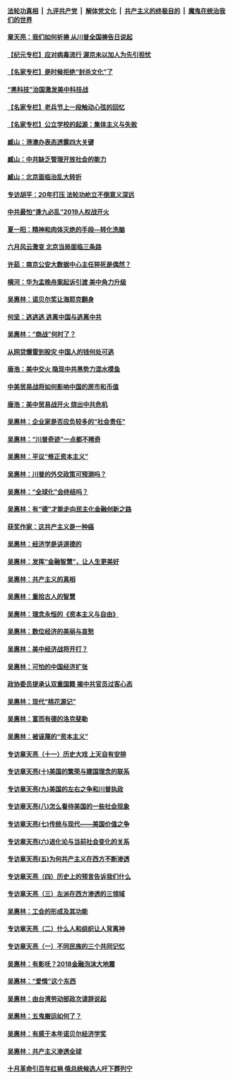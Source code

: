 

####  [法轮功真相](../../../../basic/blob/master/README.md?t=06300302) &nbsp;|&nbsp; [九评共产党](../../../../9ping.md/blob/master/README.md?t=06300302) &nbsp;|&nbsp; [解体党文化](../../../../jtdwh.md/blob/master/README.md?t=06300302)  &nbsp;|&nbsp; [共产主义的终极目的](../../../../gczydzjmd.md/blob/master/README.md?t=06300302) &nbsp;|&nbsp; [魔鬼在统治我们的世界](../../../../mgztzwmdsj.md/blob/master/README.md?t=06300302) 

#### [章天亮：我们如何祈祷 从川普全国祷告日说起](../pages/nsc423/n11944627.md?t=06300302) 

#### [【纪元专栏】应对病毒流行 渥京未以加人为先引担忧](../pages/nsc423/n11875714.md?t=06300302) 

#### [【名家专栏】是时候拒绝“封杀文化”了](../pages/nsc423/n11814093.md?t=06300302) 

#### [“黑科技”治国激发美中科技战](../pages/nsc423/n11638056.md?t=06300302) 

#### [【名家专栏】老兵节上一段触动心弦的回忆](../pages/nsc423/n11646016.md?t=06300302) 

#### [【名家专栏】公立学校的起源：集体主义与失败](../pages/nsc423/n11601833.md?t=06300302) 

#### [臧山：港澳办表态透露四大关键](../pages/nsc423/n11421628.md?t=06300302) 

#### [臧山：中共缺乏管理开放社会的能力](../pages/nsc423/n11407457.md?t=06300302) 

#### [臧山：北京面临治乱大转折](../pages/nsc423/n11406895.md?t=06300302) 

#### [专访胡平：20年打压 法轮功屹立不倒意义深远](../pages/nsc423/n11398800.md?t=06300302) 

#### [中共最怕“逢九必乱”2019人权战开火](../pages/nsc423/n11385248.md?t=06300302) 

#### [夏一阳：精神和肉体灭绝的手段—转化洗脑](../pages/nsc423/n11368250.md?t=06300302) 

#### [六月风云激变 北京当局面临三条路](../pages/nsc423/n11313668.md?t=06300302) 

#### [许茹：南京公安大数据中心主任猝死是偶然？](../pages/nsc423/n11064744.md?t=06300302) 

#### [横河：华为孟晚舟案起诉引渡 美中角力升级](../pages/nsc423/n11027230.md?t=06300302) 

#### [吴惠林：诺贝尔奖让海耶克翻身](../pages/nsc423/n10890049.md?t=06300302) 

#### [何坚：逃逃逃 逃离中国与逃离中共](../pages/nsc423/n10592891.md?t=06300302) 

#### [吴惠林：“商战”何时了？](../pages/nsc423/n10573558.md?t=06300302) 

#### [从网贷爆雷到股灾 中国人的钱何处可逃](../pages/nsc423/n10572800.md?t=06300302) 

#### [唐浩：美中交火 隐现中共黑势力混水摸鱼](../pages/nsc423/n10544040.md?t=06300302) 

#### [中美贸易战将如何影响中国的房市和币值](../pages/nsc423/n10543697.md?t=06300302) 

#### [唐浩：美中贸易战开火 烧出中共危机](../pages/nsc423/n10540126.md?t=06300302) 

#### [吴惠林：企业家是否应负较多的“社会责任”](../pages/nsc423/n10535022.md?t=06300302) 

#### [吴惠林：“川普奇迹”一点都不稀奇](../pages/nsc423/n10512808.md?t=06300302) 

#### [吴惠林：平议“修正资本主义”](../pages/nsc423/n10495724.md?t=06300302) 

#### [吴惠林：川普的外交政策可预测吗？](../pages/nsc423/n10462387.md?t=06300302) 

#### [吴惠林：“全球化”会终结吗？](../pages/nsc423/n10452838.md?t=06300302) 

#### [吴惠林：有“德”才能走向民主化金融创新之路](../pages/nsc423/n10432292.md?t=06300302) 

#### [获奖作家：这共产主义是一种癌](../pages/nsc423/n10431541.md?t=06300302) 

#### [吴惠林：经济学是讲道德的](../pages/nsc423/n10398014.md?t=06300302) 

#### [吴惠林：发挥“金融智慧”，让人生更美好](../pages/nsc423/n10375019.md?t=06300302) 

#### [吴惠林：共产主义的真相](../pages/nsc423/n10351394.md?t=06300302) 

#### [吴惠林：重拾古人的智慧](../pages/nsc423/n10337691.md?t=06300302) 

#### [吴惠林：理念永恒的《资本主义与自由》](../pages/nsc423/n10316274.md?t=06300302) 

#### [吴惠林：数位经济的美丽与哀愁](../pages/nsc423/n10292946.md?t=06300302) 

#### [吴惠林：美中经济战将开打？](../pages/nsc423/n10258825.md?t=06300302) 

#### [吴惠林：可怕的中国经济扩张](../pages/nsc423/n10219147.md?t=06300302) 

#### [政协委员提承认双重国籍 揭中共官员过客心态](../pages/nsc423/n10208809.md?t=06300302) 

#### [吴惠林：现代“桃花源记”](../pages/nsc423/n10185234.md?t=06300302) 

#### [吴惠林：富而有德的洛克斐勒](../pages/nsc423/n10142264.md?t=06300302) 

#### [吴惠林：被诬蔑的“资本主义”](../pages/nsc423/n10124816.md?t=06300302) 

#### [专访章天亮（十一）历史大戏 上天自有安排](../pages/nsc423/n10094905.md?t=06300302) 

#### [专访章天亮(十)美国的繁荣与建国理念的联系](../pages/nsc423/n10094899.md?t=06300302) 

#### [专访章天亮(九)美国的左右之争和川普执政](../pages/nsc423/n10094889.md?t=06300302) 

#### [专访章天亮(八)怎么看待美国的一些社会现象](../pages/nsc423/n10094857.md?t=06300302) 

#### [专访章天亮(七)传统与现代——美国价值之争](../pages/nsc423/n10093140.md?t=06300302) 

#### [专访章天亮(六)进化论与当前社会变化的关系](../pages/nsc423/n10092036.md?t=06300302) 

#### [专访章天亮(五)为何共产主义在西方不断渗透](../pages/nsc423/n10083620.md?t=06300302) 

#### [专访章天亮（四）历史上的预言告诉我们什么](../pages/nsc423/n10083606.md?t=06300302) 

#### [专访章天亮（三）左派在西方渗透的三领域](../pages/nsc423/n10081115.md?t=06300302) 

#### [吴惠林：工会的形成及其功能](../pages/nsc423/n10080633.md?t=06300302) 

#### [专访章天亮（二）什么人和组织让人背离神](../pages/nsc423/n10076637.md?t=06300302) 

#### [专访章天亮（一）不同民族的三个共同记忆](../pages/nsc423/n10074188.md?t=06300302) 

#### [吴惠林：有影呒？2018金融泡沫大地震](../pages/nsc423/n10040534.md?t=06300302) 

#### [吴惠林：“爱情”这个东西](../pages/nsc423/n10019423.md?t=06300302) 

#### [吴惠林：由台湾劳动部政次请辞说起](../pages/nsc423/n9979679.md?t=06300302) 

#### [吴惠林：五鬼搬运如何了？](../pages/nsc423/n9925338.md?t=06300302) 

#### [吴惠林：有感于本年诺贝尔经济学奖](../pages/nsc423/n9871883.md?t=06300302) 

#### [吴惠林：共产主义渗透全球](../pages/nsc423/n9812748.md?t=06300302) 

#### [十月革命引百年红祸 俄总统候选人吁下葬列宁](../pages/nsc423/n9810182.md?t=06300302) 

